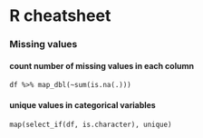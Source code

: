 # R cheatsheet

### Missing values

#### count number of missing values in each column
`df %>% map_dbl(~sum(is.na(.)))`

#### unique values in categorical variables
`map(select_if(df, is.character), unique)`
